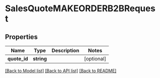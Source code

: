 # SalesQuoteMAKEORDERB2BRequest

## Properties
Name | Type | Description | Notes
------------ | ------------- | ------------- | -------------
**quote_id** | **string** |  | [optional] 

[[Back to Model list]](../README.md#documentation-for-models) [[Back to API list]](../README.md#documentation-for-api-endpoints) [[Back to README]](../README.md)


